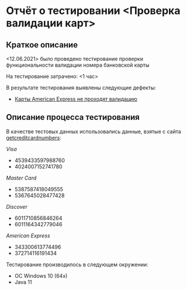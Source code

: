 # Отчёт о тестировании <Проверка валидации карт>

## Краткое описание

<12.06.2021> было проведено тестирование проверки функциональности валидации номера банковской карты

На тестирование затрачено: <1 час>

В результате тестирования выявлены следующие дефекты:

* [Карты American Express не проходят валидацию](https://github.com/AndrewShch/javaQa.lesson1.task1.Shchepkin/issues/1)

## Описание процесса тестирования

В качестве тестовых данных использовались данные, взятые с сайта [getcreditcardnumbers](https://www.getcreditcardnumbers.com/):

*Visa*

* 4539433597988760
* 4024007152741780

*Master Card*

* 5387587418049555
* 5367645028477428

*Discover*

* 6011710856846264
* 6011164342779046

*American Express*

* 343300613774496
* 372714116191434

Тестирование производилось в следующем окружении:
* ОС Windows 10 (64x)
* Java 11

